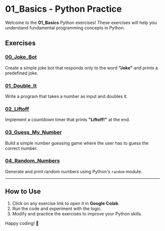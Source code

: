 # 01_Basics - Python Practice

Welcome to the **01_Basics** Python exercises! These exercises will help you understand fundamental programming concepts in Python.

## Exercises

### [00_Joke_Bot](https://colab.research.google.com/drive/1bgbKiNkTNrgcUmjZ8Tu_x_WKIrIfwWCi?usp=drive_link)  
Create a simple joke bot that responds only to the word **"Joke"** and prints a predefined joke.

### [01_Double_It](https://colab.research.google.com/drive/1QYvWTkrCD6ZR1LeHHHDi6exVzaoLZalg?usp=drive_link)  
Write a program that takes a number as input and doubles it.

### [02_Liftoff](https://colab.research.google.com/drive/1iyuMVpgF_XGD7AcQ2JbOPh0ZO-7_irv0?usp=drive_link)  
Implement a countdown timer that prints **"Liftoff!"** at the end.

### [03_Guess_My_Number](https://colab.research.google.com/drive/1ynNo1un7AecUgDTg7ImscvWT-bpTp7dE?usp=drive_link)  
Build a simple number guessing game where the user has to guess the correct number.

### [04_Random_Numbers](https://colab.research.google.com/drive/11wMB-TtS3W9RwsaePhxK_Zr7I371Zcis?usp=drive_link)  
Generate and print random numbers using Python's `random` module.

---

## How to Use

1. Click on any exercise link to open it in **Google Colab**.
2. Run the code and experiment with the logic.
3. Modify and practice the exercises to improve your Python skills.

Happy coding! 🚀
